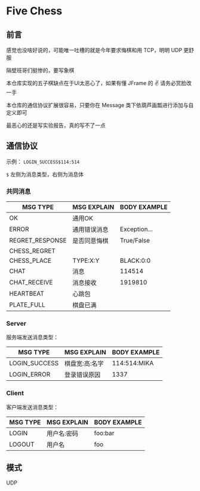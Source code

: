 # Five Chess

## 前言

感觉也没啥好说的，可能唯一吐槽的就是今年要求悔棋和用 TCP，明明 UDP 更舒服

隔壁班哥们挺惨的，要写象棋

本仓库实现的五子棋缺点在于UI太恶心了，如果有懂 JFrame 的 ✌ 请务必赏脸改一手

本仓库的通信协议扩展很容易，只要你在 Message 类下依葫芦画瓢进行添加与自定义即可

最恶心的还是写实验报告，真的写不了一点

## 通信协议

示例： `LOGIN_SUCCESS$114:514`

`$` 左侧为消息类型，右侧为消息体

### 共同消息

| MSG TYPE        | MSG EXPLAIN | BODY EXAMPLE |
|-----------------|-------------|--------------|
| OK              | 通用OK        |              |
| ERROR           | 通用错误消息      | Exception... |
| REGRET_RESPONSE | 是否同意悔棋      | True/False   |
| CHESS_REGRET    |             |              |
| CHESS_PLACE     | TYPE:X:Y    | BLACK:0:0    |
| CHAT            | 消息          | 114514       |
| CHAT_RECEIVE    | 消息接收        | 1919810      |
| HEARTBEAT       | 心跳包         |              |
| PLATE_FULL      | 棋盘已满        |              |

### Server

服务端发送消息类型：

| MSG TYPE        | MSG EXPLAIN | BODY EXAMPLE |
|-----------------|-------------|--------------|
| LOGIN_SUCCESS   | 棋盘宽:高:名字    | 114:514:MIKA |
| LOGIN_ERROR     | 登录错误原因      | 1337         |


### Client

客户端发送消息类型：

| MSG TYPE        | MSG EXPLAIN | BODY EXAMPLE |
|-----------------|-------------|--------------|
| LOGIN           | 用户名:密码      | foo:bar      |
| LOGOUT          | 用户名         | foo          |


## 模式

UDP
